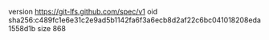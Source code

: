 version https://git-lfs.github.com/spec/v1
oid sha256:c489fc1e6e31c2e9ad5b1142fa6f3a6ecb8d2af22c6bc041018208eda1558d1b
size 868
